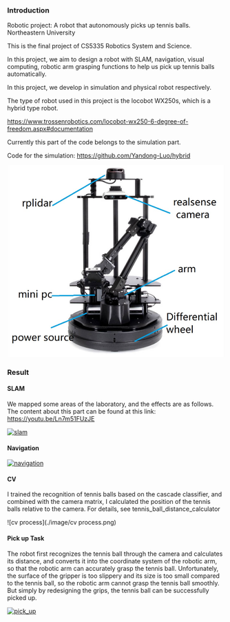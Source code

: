 ### Introduction

Robotic project: A robot that autonomously picks up tennis balls. Northeastern University

This is the final project of CS5335 Robotics System and Science.

In this project, we aim to design a robot with SLAM, navigation, visual computing, robotic arm grasping functions to help us pick up tennis balls automatically.

In this project, we develop in simulation and physical robot respectively.

The type of robot used in this project is the locobot WX250s, which is a hybrid type robot.

https://www.trossenrobotics.com/locobot-wx250-6-degree-of-freedom.aspx#documentation

Currently this part of the code belongs to the simulation part.

Code for the simulation: https://github.com/Yandong-Luo/hybrid

![locobot2](./image/locobot2.jpg)

### Result

#### SLAM

We mapped some areas of the laboratory, and the effects are as follows. The content about this part can be found at this link: https://youtu.be/Ln7m51FUzJE

[![slam](https://res.cloudinary.com/marcomontalbano/image/upload/v1652278742/video_to_markdown/images/youtube--Ln7m51FUzJE-c05b58ac6eb4c4700831b2b3070cd403.jpg)](https://youtu.be/Ln7m51FUzJE "slam")

#### Navigation

[![navigation](https://res.cloudinary.com/marcomontalbano/image/upload/v1652278800/video_to_markdown/images/youtube--KaYOJJXQ2rY-c05b58ac6eb4c4700831b2b3070cd403.jpg)](https://youtu.be/KaYOJJXQ2rY "navigation")

#### CV

I trained the recognition of tennis balls based on the cascade classifier, and combined with the camera matrix, I calculated the position of the tennis balls relative to the camera. For details, see tennis_ball_distance_calculator

![cv process](./image/cv process.png)

#### Pick up Task

The robot first recognizes the tennis ball through the camera and calculates its distance, and converts it into the coordinate system of the robotic arm, so that the robotic arm can accurately grasp the tennis ball. Unfortunately, the surface of the gripper is too slippery and its size is too small compared to the tennis ball, so the robotic arm cannot grasp the tennis ball smoothly. But simply by redesigning the grips, the tennis ball can be successfully picked up.

[![pick_up](https://res.cloudinary.com/marcomontalbano/image/upload/v1652278902/video_to_markdown/images/youtube--uDCOP5xmYVI-c05b58ac6eb4c4700831b2b3070cd403.jpg)](https://youtu.be/uDCOP5xmYVI "pick_up")
